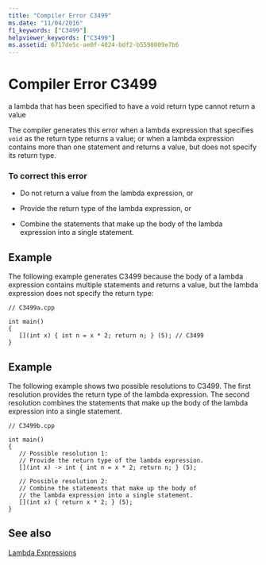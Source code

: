 ```yaml
---
title: "Compiler Error C3499"
ms.date: "11/04/2016"
f1_keywords: ["C3499"]
helpviewer_keywords: ["C3499"]
ms.assetid: 6717de5c-ae0f-4024-bdf2-b5598009e7b6
---
```

# Compiler Error C3499

a lambda that has been specified to have a void return type cannot return a value

The compiler generates this error when a lambda expression that specifies `void` as the return type returns a value; or when a lambda expression contains more than one statement and returns a value, but does not specify its return type.

### To correct this error

- Do not return a value from the lambda expression, or

- Provide the return type of the lambda expression, or

- Combine the statements that make up the body of the lambda expression into a single statement.

## Example

The following example generates C3499 because the body of a lambda expression contains multiple statements and returns a value, but the lambda expression does not specify the return type:

```
// C3499a.cpp

int main()
{
   [](int x) { int n = x * 2; return n; } (5); // C3499
}
```

## Example

The following example shows two possible resolutions to C3499. The first resolution provides the return type of the lambda expression. The second resolution combines the statements that make up the body of the lambda expression into a single statement.

```
// C3499b.cpp

int main()
{
   // Possible resolution 1:
   // Provide the return type of the lambda expression.
   [](int x) -> int { int n = x * 2; return n; } (5);

   // Possible resolution 2:
   // Combine the statements that make up the body of
   // the lambda expression into a single statement.
   [](int x) { return x * 2; } (5);
}
```

## See also

[Lambda Expressions](../../cpp/lambda-expressions-in-cpp.md)
